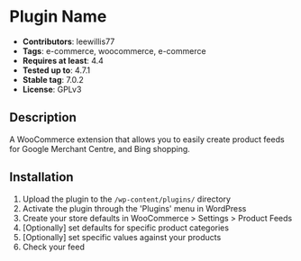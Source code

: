 # Plugin Name
* __Contributors__: leewillis77
* __Tags__: e-commerce, woocommerce, e-commerce
* __Requires at least__: 4.4
* __Tested up to__: 4.7.1
* __Stable tag__: 7.0.2
* __License__: GPLv3

## Description

A WooCommerce extension that allows you to easily create product feeds for
Google Merchant Centre, and Bing shopping.

## Installation

1. Upload the plugin to the `/wp-content/plugins/` directory
2. Activate the plugin through the 'Plugins' menu in WordPress
3. Create your store defaults in WooCommerce > Settings > Product Feeds
4. [Optionally] set defaults for specific product categories
5. [Optionally] set specific values against your products
5. Check your feed
